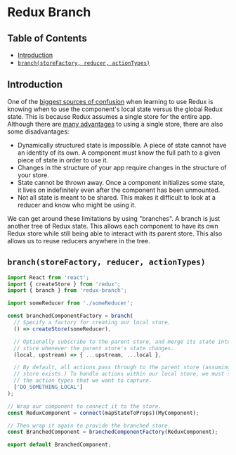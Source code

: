 # Redux Branch

## Table of Contents
* [Introduction](#introduction)
* [`branch(storeFactory, reducer, actionTypes)`](#branchstorefactory-reducer-actiontypes)

## Introduction
One of the [biggest sources of confusion](https://github.com/reactjs/redux/issues/1385) when learning to use Redux is knowing when to use the component's local state versus the global Redux state. This is because Redux assumes a single store for the entire app. Although there are [many advantages](http://stackoverflow.com/questions/32461229/why-use-redux-over-facebook-flux) to using a single store, there are also some disadvantages:

* Dynamically structured state is impossible. A piece of state cannot have an identity of its own. A component must know the full path to a given piece of state in order to use it.
* Changes in the structure of your app require changes in the structure of your store.
* State cannot be thrown away. Once a component initializes some state, it lives on indefinitely even after the component has been unmounted.
* Not all state is meant to be shared. This makes it difficult to look at a reducer and know who might be using it.

We can get around these limitations by using "branches". A branch is just another tree of Redux state. This allows each component to have its own Redux store while still being able to interact with its parent store. This also allows us to reuse reducers anywhere in the tree.

## `branch(storeFactory, reducer, actionTypes)`
```js
import React from 'react';
import { createStore } from 'redux';
import { branch } from 'redux-branch';

import someReducer from './someReducer';

const branchedComponentFactory = branch(
  // Specify a factory for creating our local store.
  () => createStore(someReducer),

  // Optionally subscribe to the parent store, and merge its state into our local
  // store whenever the parent store's state changes.
  (local, upstream) => { ...upstream, ...local },

  // By default, all actions pass through to the parent store (assuming a parent
  // store exists.) To handle actions within our local store, we must specify
  // the action types that we want to capture.
  ['DO_SOMETHING_LOCAL']
);

// Wrap our component to connect it to the store.
const ReduxComponent = connect(mapStateToProps)(MyComponent);

// Then wrap it again to provide the branched store.
const BranchedComponent = branchedComponentFactory(ReduxComponent);

export default BranchedComponent;
```
